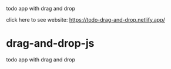todo app with drag and drop

click here to see website:
https://todo-drag-and-drop.netlify.app/


# drag-and-drop-js
todo app with drag and drop
